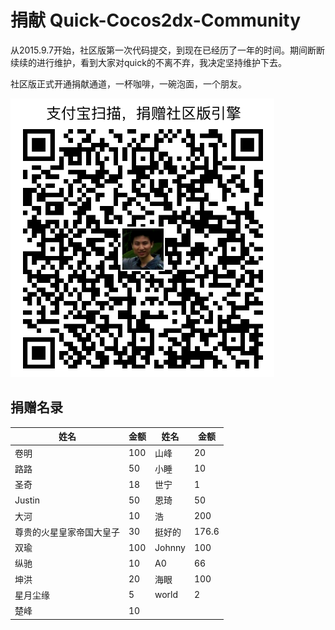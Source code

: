 # 捐献 Quick-Cocos2dx-Community

从2015.9.7开始，社区版第一次代码提交，到现在已经历了一年的时间。期间断断续续的进行维护，看到大家对quick的不离不弃，我决定坚持维护下去。

社区版正式开通捐献通道，一杯咖啡，一碗泡面，一个朋友。

![支付宝](./alipay.png)

## 捐赠名录

|姓名|金额|姓名|金额|
|----|---|----|---|
| 卷明 | 100 | 山峰 | 20 |
| 路路 | 50 | 小睡 | 10 |
| 圣奇 | 18 | 世宁 | 1 |
| Justin | 50 | 恩琦 | 50 |
| 大河 | 10 | 浩 | 200 |
| 尊贵的火星皇家帝国大皇子 | 30 | 挺好的 | 176.6 |
| 双瑜 | 100 | Johnny | 100 |
| 纵驰 | 10 | A0 | 66 |
| 坤洪 | 20 | 海眼 | 100 |
| 星月尘缘 | 5 | world | 2 |
| 楚峰 | 10 |  |  |